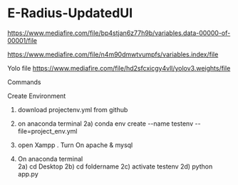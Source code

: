 # E-Radius-UpdatedUI

https://www.mediafire.com/file/bp4stjan6z77h9b/variables.data-00000-of-00001/file

https://www.mediafire.com/file/n4m90dmwtvumpfs/variables.index/file


Yolo file https://www.mediafire.com/file/hd2sfcxicgy4vll/yolov3.weights/file

Commands

Create Environment
1) download projectenv.yml from github
2) on anaconda terminal 
   2a) conda env create --name testenv --file=project_env.yml

1) open Xampp . Turn On apache & mysql
2) On anaconda terminal  
     2a) cd Desktop
     2b) cd foldername
     2c) activate testenv
     2d) python app.py
